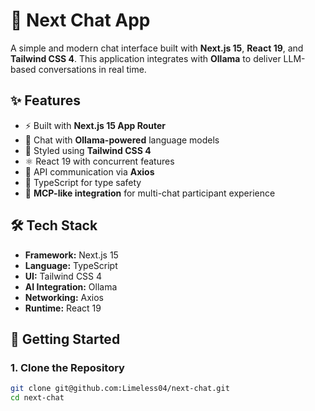 # 💬 Next Chat App

A simple and modern chat interface built with **Next.js 15**, **React 19**, and **Tailwind CSS 4**. This application integrates with **Ollama** to deliver LLM-based conversations in real time.

## ✨ Features

- ⚡ Built with **Next.js 15 App Router**
- 🧠 Chat with **Ollama-powered** language models
- 🎨 Styled using **Tailwind CSS 4**
- ⚛️ React 19 with concurrent features
- 🔌 API communication via **Axios**
- 🧼 TypeScript for type safety
- 🤝 **MCP-like integration** for multi-chat participant experience

## 🛠 Tech Stack

- **Framework:** Next.js 15
- **Language:** TypeScript
- **UI:** Tailwind CSS 4
- **AI Integration:** Ollama
- **Networking:** Axios
- **Runtime:** React 19

## 🚀 Getting Started

### 1. Clone the Repository

```bash
git clone git@github.com:Limeless04/next-chat.git
cd next-chat
